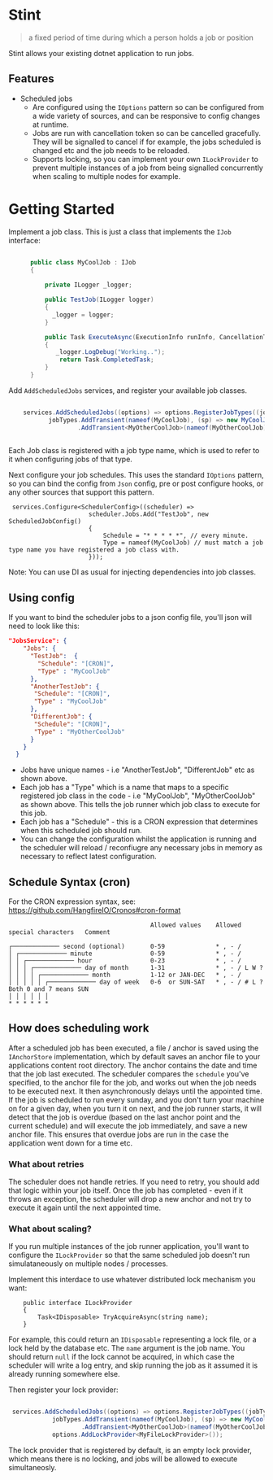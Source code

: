﻿# Stint

> a fixed period of time during which a person holds a job or position

Stint allows your existing dotnet application to run jobs.

## Features

- Scheduled jobs
  - Are configured using the `IOptions` pattern so can be configured from a wide variety of sources, and can be responsive to config changes at runtime.
  - Jobs are run with cancellation token so can be cancelled gracefully. They will be signalled to cancel if for example, the jobs scheduled is changed etc and the job needs to be reloaded.
  - Supports locking, so you can implement your own `ILockProvider` to prevent multiple instances of a job from being signalled concurrently when scaling to multiple nodes for example.
    
# Getting Started

Implement a job class. This is just a class that implements the `IJob` interface:

  ```csharp

        public class MyCoolJob : IJob
        {
           
            private ILogger _logger;

            public TestJob(ILogger logger)
            {
              _logger = logger;
            }

            public Task ExecuteAsync(ExecutionInfo runInfo, CancellationToken token)
            {
               _logger.LogDebug("Working..");
                return Task.CompletedTask;
            }
        }


  ```

 Add `AddScheduledJobs` services, and register your available job classes.
 
 ```csharp

     services.AddScheduledJobs((options) => options.RegisterJobTypes((jobTypes) => 
            jobTypes.AddTransient(nameof(MyCoolJob), (sp) => new MyCoolJob())
                    .AddTransient<MyOtherCoolJob>(nameof(MyOtherCoolJob))))
  
  ```

  Each Job class is registered with a job type name, which is used to refer to it when configuring jobs of that type.

  Next configure your job schedules. This uses the standard `IOptions` pattern, so you can bind the config from `Json` config, pre or post configure hooks, or any other sources that support this pattern.
    
  ```
   services.Configure<SchedulerConfig>((scheduler) =>
                        scheduler.Jobs.Add("TestJob", new ScheduledJobConfig()
                        {
                            Schedule = "* * * * *", // every minute.
                            Type = nameof(MyCoolJob) // must match a job type name you have registered a job class with.
                        }));

  ```
  

Note: You can use DI as usual for injecting dependencies into job classes.

## Using config

If you want to bind the scheduler jobs to a json config file, you'll json will need to look like this:

```json
"JobsService": {
    "Jobs": {
      "TestJob":  {       
        "Schedule": "[CRON]",
        "Type" : "MyCoolJob"
      },
      "AnotherTestJob": {
       "Schedule": "[CRON]",
       "Type" : "MyCoolJob"
      },
      "DifferentJob": {
       "Schedule": "[CRON]",
       "Type" : "MyOtherCoolJob"
      }
    }   
  }

```

- Jobs have unique names - i.e "AnotherTestJob", "DifferentJob" etc as shown above.
- Each job has a "Type" which is a name that maps to a specific registered job class in the code - i.e "MyCoolJob", "MyOtherCoolJob" as shown above.
  This tells the job runner which job class to execute for this job.
- Each job has a "Schedule" - this is a CRON expression that determines when this scheduled job should run.
- You can change the configuration whilst the application is running and the scheduler will reload / reconfiugre any necessary jobs in memory as necessary to reflect latest configuration.

## Schedule Syntax (cron)


For the CRON expression syntax, see: https://github.com/HangfireIO/Cronos#cron-format

```ascii
                                       Allowed values    Allowed special characters   Comment

┌───────────── second (optional)       0-59              * , - /                      
│ ┌───────────── minute                0-59              * , - /                      
│ │ ┌───────────── hour                0-23              * , - /                      
│ │ │ ┌───────────── day of month      1-31              * , - / L W ?                
│ │ │ │ ┌───────────── month           1-12 or JAN-DEC   * , - /                      
│ │ │ │ │ ┌───────────── day of week   0-6  or SUN-SAT   * , - / # L ?                Both 0 and 7 means SUN
│ │ │ │ │ │
* * * * * *
```

## How does scheduling work

After a scheduled job has been executed, a file / anchor is saved using the `IAnchorStore` implementation, which by default saves an anchor file to your applications content root directory.
The anchor contains the date and time that the job last executed.
The scheduler compares the `schedule` you've specified, to the anchor file for the job, and works out when the job needs to be executed next. 
It then asynchronously delays until the appointed time.
If the job is scheduled to run every sunday, and you don't turn your machine on for a given day, when you turn it on next, and the job runner starts, it will detect that the job is overdue (based on the last anchor point and the current schedule) and will execute the job immediately, and save a new anchor file. 
This ensures that overdue jobs are run in the case the application went down for a time etc.

### What about retries

The scheduler does not handle retries. If you need to retry, you should add that logic within your job itself.
Once the job has completed - even if it throws an exception, the scheduler will drop a new anchor and not try to execute it again until the next appointed time.

### What about scaling?

If you run multiple instances of the job runner application, you'll want to configure the `ILockProvider` so that the same scheduled job doesn't run simulataneously on multiple nodes / processes.

Implement this interdace to use whatever distributed lock mechanism you want:

```
    public interface ILockProvider
    {
        Task<IDisposable> TryAcquireAsync(string name);
    }

```

For example, this could return an `IDisposable` representing a lock file, or a lock held by the database etc. The `name` argument is the job name.
You should return `null` if the lock cannot be acquired, in which case the scheduler will write a log entry, and skip running the job as it assumed it is already running somewhere else.

Then register your lock provider:

```csharp

 services.AddScheduledJobs((options) => options.RegisterJobTypes((jobTypes) => 
            jobTypes.AddTransient(nameof(MyCoolJob), (sp) => new MyCoolJob())
                    .AddTransient<MyOtherCoolJob>(nameof(MyOtherCoolJob)))
            options.AddLockProvider<MyFileLockProvider>());        


```

The lock provider that is registered by default, is an empty lock provider, which means there is no locking, and jobs will be allowed to execute simultaneosly.
